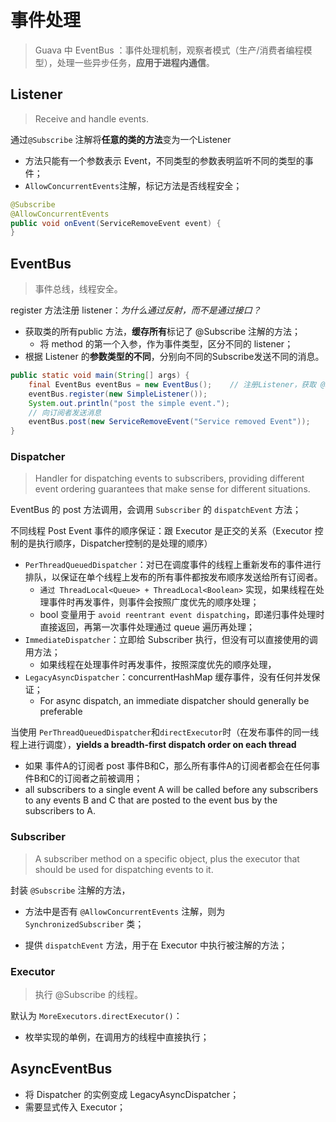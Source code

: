 # 事件处理

> Guava 中 EventBus ：事件处理机制，观察者模式（生产/消费者编程模型），处理一些异步任务，**应用于进程内通信**。



## Listener

> Receive and handle events.

通过`@Subscribe` 注解将**任意的类的方法**变为一个Listener

- 方法只能有一个参数表示 Event，不同类型的参数表明监听不同的类型的事件；
- `AllowConcurrentEvents`注解，标记方法是否线程安全；

```java
@Subscribe
@AllowConcurrentEvents
public void onEvent(ServiceRemoveEvent event) {
}
```



## EventBus

> 事件总线，线程安全。

register 方法注册 listener：*为什么通过反射，而不是通过接口？*

- 获取类的所有public 方法，**缓存所有**标记了  @Subscribe 注解的方法；
  - 将 method 的第一个入参，作为事件类型，区分不同的 listener；
- 根据 Listener 的**参数类型的不同**，分别向不同的Subscribe发送不同的消息。

```java
public static void main(String[] args) {
    final EventBus eventBus = new EventBus();    // 注册Listener，获取 @Subscribe 的 method 注解
    eventBus.register(new SimpleListener());
    System.out.println("post the simple event.");
    // 向订阅者发送消息
    eventBus.post(new ServiceRemoveEvent("Service removed Event"));
}
```

### Dispatcher

> Handler for dispatching events to subscribers, providing different event ordering guarantees that make sense for different situations.

EventBus 的 post 方法调用，会调用 `Subscriber` 的 `dispatchEvent` 方法；

不同线程 Post Event 事件的顺序保证：跟 Executor 是正交的关系（Executor 控制的是执行顺序，Dispatcher控制的是处理的顺序）

- `PerThreadQueuedDispatcher`：对已在调度事件的线程上重新发布的事件进行排队，以保证在单个线程上发布的所有事件都按发布顺序发送给所有订阅者。
  - `通过 ThreadLocal<Queue> + ThreadLocal<Boolean>` 实现，如果线程在处理事件时再发事件，则事件会按照广度优先的顺序处理；
  - bool 变量用于 `avoid reentrant event dispatching`，即递归事件处理时直接返回，再第一次事件处理通过 queue 遍历再处理；
- `ImmediateDispatcher`：立即给 Subscriber 执行，但没有可以直接使用的调用方法；
  - 如果线程在处理事件时再发事件，按照深度优先的顺序处理，
- `LegacyAsyncDispatcher`：concurrentHashMap 缓存事件，没有任何并发保证；
  - For async dispatch, an immediate dispatcher should generally be preferable



当使用 `PerThreadQueuedDispatcher`和`directExecutor`时（在发布事件的同一线程上进行调度），**yields a breadth-first dispatch order on each thread**

- 如果 事件A的订阅者 post 事件B和C，那么所有事件A的订阅者都会在任何事件B和C的订阅者之前被调用；
- all subscribers to a single event A will be called before any subscribers to any events B and C that are posted to the event bus by the subscribers to A.



### Subscriber

> A subscriber method on a specific object, plus the executor that should be used for dispatching events to it.

封装 `@Subscribe` 注解的方法，

- 方法中是否有 `@AllowConcurrentEvents` 注解，则为 `SynchronizedSubscriber` 类；

- 提供 `dispatchEvent` 方法，用于在 Executor 中执行被注解的方法；



### Executor

> 执行 @Subscribe 的线程。

默认为 `MoreExecutors.directExecutor()`：

- 枚举实现的单例，在调用方的线程中直接执行；



## AsyncEventBus

- 将 Dispatcher 的实例变成 LegacyAsyncDispatcher；
- 需要显式传入 Executor；